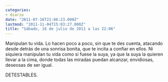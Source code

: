 ```yaml
---
categories:
- diario
date: "2011-07-16T21:06:23.000Z"
lastmod: "2011-11-04T15:03:27.000Z"
title: "Sábado, 16 de julio de 2011 a las 22:06"
---
```


Manipulan tu vida. Lo hacen poco a poco, sin que te des cuenta, atacando desde detrás de una sonrisa bonita, que te incita a confiar en ellos. Ni siquiera manipulan tu vida como si fuese la suya, ya que la suya la quieren llevar a la cima, donde todas las miradas puedan alcanzar, envidiosas, deseosas de ser igual.

DETESTABLES.